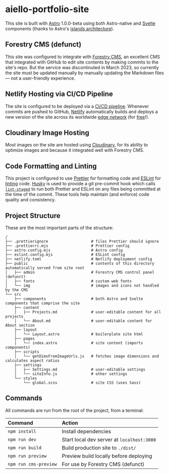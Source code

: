 # aiello-portfolio-site

This site is built with [Astro](https://astro.build) 1.0.0-beta using both Astro-native and [Svelte](https://svelte.dev/) components (thanks to Astro's [islands architecture](https://docs.astro.build/en/concepts/islands/)).

## Forestry CMS (defunct)

This site was configured to integrate with [Forestry CMS](https://tina.io/forestry/), an excellent CMS that integrated with GitHub to edit site contents by making commits to the site's repo. But the service was discontinuted in March 2023, so currently the site must be updated manually by manually updating the Markdown files — not a user-friendly experience.

## Netlify Hosting via CI/CD Pipeline

The site is configured to be deployed via a [CI/CD pipeline][cicd]. Whenever commits are pushed to GitHub, [Netlify][netlify] automatically builds and deploys a new version of the site across its worldwide [edge network][edge] (for [free][free]!).

[cicd]: https://www.netlify.com/blog/guide-to-ci-cd-automation-using-webhooks/
[netlify]: https://www.netlify.com/
[edge]: https://www.netlify.com/platform/core/edge/
[free]: https://www.netlify.com/pricing/

## Cloudinary Image Hosting

Most images on the site are hosted using [Cloudinary](https://cloudinary.com/), for its ability to optimize images and because it integrated well with Forestry CMS.

## Code Formatting and Linting

This project is configured to use [Prettier][prettier] for formatting code and [ESLint][eslint] for [linting][lint] code. [Husky][husky] is used to provide a git pre-commit hook which calls [`lint-staged`][lint-staged] to run both Prettier and ESLint on any files being committed at the time of the commit. These tools help maintain (and enforce) code quality and consistency.

[prettier]: https://prettier.io/
[eslint]: https://eslint.org/
[lint]: https://en.wikipedia.org/wiki/Lint_(software)
[husky]: https://typicode.github.io/husky/
[lint-staged]: https://www.npmjs.com/package/lint-staged

## Project Structure

These are the most important parts of the structure:

```
/
├── .prettierignore                   # files Prettier should ignore
├── .prettierrc.mjs                   # Prettier config
├── astro.config.mjs                  # Astro config
├── eslint.config.mjs                 # ESLint config
├── netlify.toml                      # Netlify deployment config
├── public                            # contents of this directory automatically served from site root
│   ├── admin                         # Forestry CMS control panel (defunct)
│   ├── fonts                         # custom web fonts
│   └── img                           # images and icons not handled by the CMS
└── src
    ├── components                    # both Astro and Svelte components that comprise the site
    ├── content
    │   ├── Projects.md               # user-editable content for all projects
    │   └── About.md                  # user-editable content for About section
    ├── layout
    │   └── Layout.astro              # boilerplate site html
    ├── pages
    │   └── index.astro               # site content (imports components)
    ├── scripts
    │   └── getDimsFromImageUrls.js   # fetches image dimensions and calculates aspect ratios
    ├── settings
    │   ├── Settings.md               # user-editable settings
    │   └── siteInfo.js               # other settings
    └── styles
        └── global.scss               # site CSS (uses Sass)
```

## Commands

All commands are run from the root of the project, from a terminal:

| Command               | Action                                     |
| :-------------------- | :----------------------------------------- |
| `npm install`         | Install dependencies                       |
| `npm run dev`         | Start local dev server at `localhost:3000` |
| `npm run build`       | Build production site to `./dist/`         |
| `npm run preview`     | Preview build locally before deploying     |
| `npm run cms-preview` | For use by Forestry CMS (defunct)          |
